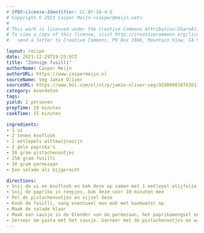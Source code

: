 ```yaml
---
# SPDX-License-Identifier: CC-BY-SA-4.0
# Copyright © 2021 Casper Meijn <casper@meijn.net>
# 
# This work is licensed under the Creative Commons Attribution-ShareAlike 4.0 International License. 
# To view a copy of this license, visit http://creativecommons.org/licenses/by-sa/4.0/ or 
#   send a letter to Creative Commons, PO Box 1866, Mountain View, CA 94042, USA.

layout: recipe
date: 2021-12-29T19:23:07Z
title: "Zonnige fusilli"
authorName: Casper Meijn
authorURL: https://www.caspermeijn.nl
sourceName: Veg Jamie Oliver
sourceURL: https://www.bol.com/nl/nl/p/jamie-oliver-veg/9200000107638139/?Referrer=ADVNLGOO002008J-KWRT7ORGN7GUY-565596392764&gclid=EAIaIQobChMIwOjYpduJ9QIVhf93Ch0RZQYFEAAYASAAEgKxs_D_BwE
category: Avondeten
tags:
yield: 2 personen
prepTime: 10 minuten
cookTime: 15 minuten

ingredients:
- 1 ui
- 2 tenen knoflook
- 2 eetlepels wittewijnazijn
- 2 gele paprika's
- 50 gram pistachenootjes
- 250 gram fusilli
- 30 gram parmezaan
- Een salade als bijgerecht

directions:
- Snij de ui en knoflook en bak deze op samen met 1 eetlepel olijfolie, de azijn en zout
- Snij de paprika in reepjes, bak deze voor 10 minuten mee
- Pel de pistachenootjes en vijzel deze
- Kook de fusilli, vang eventueel een mok met kookwater op
- Maak de salade klaar
- Maak een sausje in de blender van de parmezaan, het paprikamengsel en het kookwater. Voeg eventueel peper en zout toe
- Serveer de pasta met het sausje. Garneer met de pistachenootjes en wat parmezaan. Serveer de salade als bijgerecht
---
```

